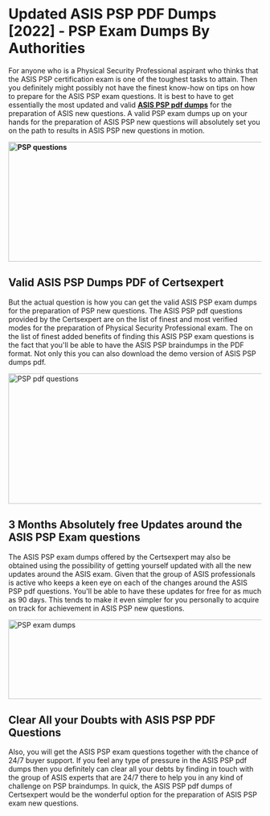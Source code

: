 <h1><strong>Updated ASIS PSP PDF Dumps [2022] - PSP Exam Dumps By Authorities&nbsp;</strong></h1>
<p><span style="font-weight: 400;">For anyone who is a Physical Security Professional aspirant who thinks that the ASIS PSP certification exam is one of the toughest tasks to attain. Then you definitely might possibly not have the finest know-how on tips on how to prepare for the ASIS PSP exam questions. It is best to have to get essentially the most updated and valid <strong><a href="https://www.certsexpert.com/PSP-pdf-questions.html">ASIS PSP pdf dumps</a></strong> for the preparation of ASIS new questions. A valid  PSP exam dumps up on your hands for the preparation of ASIS PSP new questions will absolutely set you on the path to results in ASIS PSP new questions in motion.</span></p>
<p><span style="font-weight: 400;"><strong><img style="display: block; margin-left: auto; margin-right: auto;" src="https://i.ibb.co/QXh983F/73475278-2429792180625311-4586132736837681152-n.jpg" alt="PSP questions" width="632" height="238" /></strong></span></p>
<h2><strong>Valid ASIS PSP Dumps PDF of Certsexpert</strong></h2>
<p><span style="font-weight: 400;">But the actual question is how you can get the valid ASIS PSP exam dumps for the preparation of PSP new questions. The ASIS PSP pdf questions provided by the Certsexpert are on the list of finest and most verified modes for the preparation of Physical Security Professional exam. The on the list of finest added benefits of finding this ASIS PSP exam questions is the fact that you'll be able to have the ASIS PSP braindumps in the PDF format. Not only this you can also download the demo version of ASIS PSP dumps pdf.</span></p>
<p><span style="font-weight: 400;"><img style="display: block; margin-left: auto; margin-right: auto;" src="https://i.ibb.co/Jd8hN2L/76714008-3182067705200142-8735104740007870464-n.jpg" alt="PSP pdf questions" width="701" height="259" /></span></p>
<h2><strong>3 Months Absolutely free Updates around the ASIS PSP Exam questions</strong></h2>
<p><span style="font-weight: 400;">The ASIS PSP exam dumps offered by the Certsexpert may also be obtained using the possibility of getting yourself updated with all the new updates around the ASIS exam. Given that the group of ASIS professionals is active who keeps a keen eye on each of the changes around the ASIS PSP pdf questions. You'll be able to have these updates for free for as much as 90 days. This tends to make it even simpler for you personally to acquire on track for achievement in ASIS PSP new questions.</span></p>
<p><span style="font-weight: 400;"><a href="https://www.certsexpert.com/PSP-pdf-questions.html"><img style="display: block; margin-left: auto; margin-right: auto;" src="https://i.ibb.co/TMnKrkJ/75398236-424489711531572-5064688549987614720-n.jpg" alt="PSP exam dumps" width="714" height="158" /></a></span></p>
<h2><strong>Clear All your Doubts with ASIS PSP PDF Questions</strong></h2>
<p>Also, you will get the ASIS PSP exam questions together with the chance of 24/7 buyer support. If you feel any type of pressure in the ASIS PSP pdf dumps then you definitely can clear all your debts by finding in touch with the group of ASIS experts that are 24/7 there to help you in any kind of challenge on  PSP braindumps. In quick, the ASIS PSP pdf dumps of Certsexpert would be the wonderful option for the preparation of ASIS PSP exam new questions.</p>
